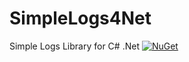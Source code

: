# SimpleLogs4Net
Simple Logs Library for C# .Net 
[![NuGet](https://img.shields.io/nuget/dt/Pastel.svg)](https://www.nuget.org/packages/Pastel)
